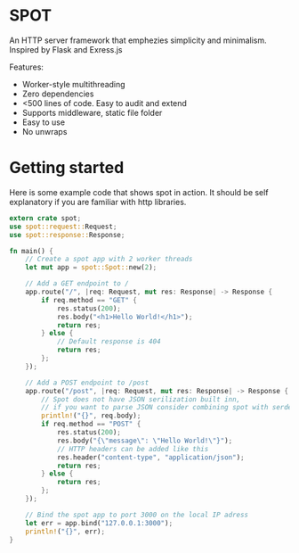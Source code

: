 # SPOT

An HTTP server framework that emphezies simplicity and minimalism. Inspired by Flask and Exress.js

Features:

- Worker-style multithreading
- Zero dependencies
- \<500 lines of code. Easy to audit and extend
- Supports middleware, static file folder
- Easy to use
- No unwraps

# Getting started

Here is some example code that shows spot in action. It should be self explanatory if you are familiar with http libraries.

```rust
extern crate spot;
use spot::request::Request;
use spot::response::Response;

fn main() {
    // Create a spot app with 2 worker threads
    let mut app = spot::Spot::new(2);

    // Add a GET endpoint to /
    app.route("/", |req: Request, mut res: Response| -> Response {
        if req.method == "GET" {
            res.status(200);
            res.body("<h1>Hello World!</h1>");
            return res;
        } else {
            // Default response is 404
            return res;
        };
    });

    // Add a POST endpoint to /post
    app.route("/post", |req: Request, mut res: Response| -> Response {
        // Spot does not have JSON serilization built inn,
        // if you want to parse JSON consider combining spot with serde_json (https://crates.io/crates/serde_json)
        println!("{}", req.body);
        if req.method == "POST" {
            res.status(200);
            res.body("{\"message\": \"Hello World!\"}");
            // HTTP headers can be added like this
            res.header("content-type", "application/json");
            return res;
        } else {
            return res;
        };
    });

    // Bind the spot app to port 3000 on the local IP adress
    let err = app.bind("127.0.0.1:3000");
    println!("{}", err);
}


```
